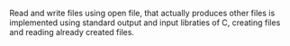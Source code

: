 Read and write files using open file, that actually produces other files is implemented using standard output and input libraties of C, creating files and reading already created files.
